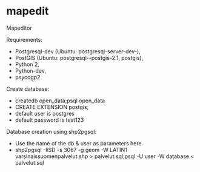 # mapedit
Mapeditor

Requirements:
 - Postgresql-dev (Ubuntu: postgresql-server-dev-<version>),
 - PostGIS (Ubuntu: postgresql-<version>-postgis-2.1, postgis),
 - Python 2,
 - Python-dev,
 - psycogp2

Create database:
- createdb open_data;psql open_data
- CREATE EXTENSION postgis;
- default user is postgres
- default password is test123

Database creation using shp2pgsql:
 - Use the name of the db & user as parameters here.
 - shp2pgsql -IiSD -s 3067 -g geom -W LATIN1 varsinaissuomenpalvelut.shp > palvelut.sql;psql -U user -W database < palvelut.sql
